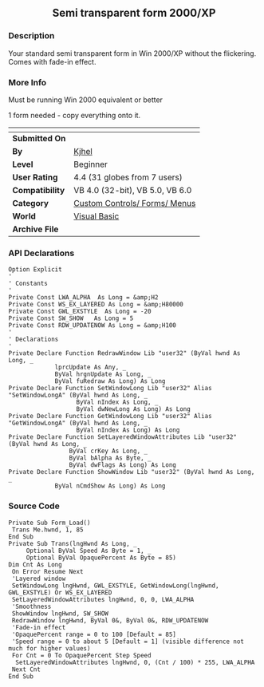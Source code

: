 ﻿<div align="center">

## Semi transparent form 2000/XP


</div>

### Description

Your standard semi transparent form in Win 2000/XP without the flickering. Comes with fade-in effect.
 
### More Info
 
Must be running Win 2000 equivalent or better

1 form needed - copy everything onto it.


<span>             |<span>
---                |---
**Submitted On**   |
**By**             |[Kjhel](https://github.com/Planet-Source-Code/PSCIndex/blob/master/ByAuthor/kjhel.md)
**Level**          |Beginner
**User Rating**    |4.4 (31 globes from 7 users)
**Compatibility**  |VB 4\.0 \(32\-bit\), VB 5\.0, VB 6\.0
**Category**       |[Custom Controls/ Forms/  Menus](https://github.com/Planet-Source-Code/PSCIndex/blob/master/ByCategory/custom-controls-forms-menus__1-4.md)
**World**          |[Visual Basic](https://github.com/Planet-Source-Code/PSCIndex/blob/master/ByWorld/visual-basic.md)
**Archive File**   |[](https://github.com/Planet-Source-Code/kjhel-semi-transparent-form-2000-xp__1-67024/archive/master.zip)

### API Declarations

```
Option Explicit
'
' Constants
'
Private Const LWA_ALPHA  As Long = &amp;H2
Private Const WS_EX_LAYERED As Long = &amp;H80000
Private Const GWL_EXSTYLE  As Long = -20
Private Const SW_SHOW   As Long = 5
Private Const RDW_UPDATENOW As Long = &amp;H100
'
' Declarations
'
Private Declare Function RedrawWindow Lib "user32" (ByVal hwnd As Long, _
             lprcUpdate As Any, _
             ByVal hrgnUpdate As Long, _
             ByVal fuRedraw As Long) As Long
Private Declare Function SetWindowLong Lib "user32" Alias "SetWindowLongA" (ByVal hwnd As Long, _
                   ByVal nIndex As Long, _
                   ByVal dwNewLong As Long) As Long
Private Declare Function GetWindowLong Lib "user32" Alias "GetWindowLongA" (ByVal hwnd As Long, _
                   ByVal nIndex As Long) As Long
Private Declare Function SetLayeredWindowAttributes Lib "user32" (ByVal hwnd As Long, _
                 ByVal crKey As Long, _
                 ByVal bAlpha As Byte, _
                 ByVal dwFlags As Long) As Long
Private Declare Function ShowWindow Lib "user32" (ByVal hwnd As Long, _
             ByVal nCmdShow As Long) As Long
```


### Source Code

```
Private Sub Form_Load()
 Trans Me.hwnd, 1, 85
End Sub
Private Sub Trans(lngHwnd As Long, _
     Optional ByVal Speed As Byte = 1, _
     Optional ByVal OpaquePercent As Byte = 85)
Dim Cnt As Long
 On Error Resume Next
 'Layered window
 SetWindowLong lngHwnd, GWL_EXSTYLE, GetWindowLong(lngHwnd, GWL_EXSTYLE) Or WS_EX_LAYERED
 SetLayeredWindowAttributes lngHwnd, 0, 0, LWA_ALPHA
 'Smoothness
 ShowWindow lngHwnd, SW_SHOW
 RedrawWindow lngHwnd, ByVal 0&, ByVal 0&, RDW_UPDATENOW
 'Fade-in effect
 'OpaquePercent range = 0 to 100 [Default = 85]
 'Speed range = 0 to about 5 [Default = 1] (visible difference not much for higher values)
 For Cnt = 0 To OpaquePercent Step Speed
  SetLayeredWindowAttributes lngHwnd, 0, (Cnt / 100) * 255, LWA_ALPHA
 Next Cnt
End Sub
```


